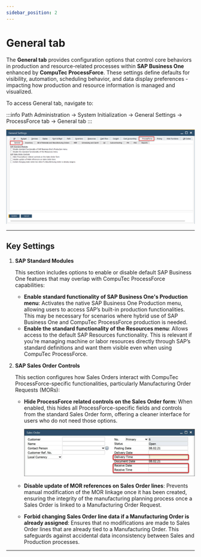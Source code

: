 ```yaml
---
sidebar_position: 2
---
```


# General tab

The **General tab** provides configuration options that control core behaviors in production and resource-related processes within **SAP Business One** enhanced by **CompuTec ProcessForce**. These settings define defaults for visibility, automation, scheduling behavior, and data display preferences - impacting how production and resource information is managed and visualized.

To access General tab, navigate to:

:::info Path
Administration → System Initialization → General Settings → ProcessForce tab → General tab
:::

![General Tab](./media/general-tab/general-settings-general-tab.webp)

---

## Key Settings

1. **SAP Standard Modules**

    This section includes options to enable or disable default SAP Business One features that may overlap with CompuTec ProcessForce capabilities:

    - **Enable standard functionality of SAP Business One's Production menu**: Activates the native SAP Business One Production menu, allowing users to access SAP’s built-in production functionalities. This may be necessary for scenarios where hybrid use of SAP Business One and CompuTec ProcessForce production is needed.
    - **Enable the standard functionality of the Resources menu**: Allows access to the default SAP Resources functionality. This is relevant if you’re managing machine or labor resources directly through SAP’s standard definitions and want them visible even when using CompuTec ProcessForce.

2. **SAP Sales Order Controls**

    This section configures how Sales Orders interact with CompuTec ProcessForce-specific functionalities, particularly Manufacturing Order Requests (MORs):

    - **Hide ProcessForce related controls on the Sales Order form**: When enabled, this hides all ProcessForce-specific fields and controls from the standard Sales Order form, offering a cleaner interface for users who do not need those options.

        ![ProcessForce Fields](./media/general-tab/sales-order-processforce-fields.webp)
    - **Disable update of MOR references on Sales Order lines**: Prevents manual modification of the MOR linkage once it has been created, ensuring the integrity of the manufacturing planning process once a Sales Order is linked to a Manufacturing Order Request.
    - **Forbid changing Sales Order line data if a Manufacturing Order is already assigned**: Ensures that no modifications are made to Sales Order lines that are already tied to a Manufacturing Order. This safeguards against accidental data inconsistency between Sales and Production processes.

---
